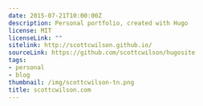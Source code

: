 ```yaml
---
date: 2015-07-21T10:00:00Z
description: Personal portfolio, created with Hugo
license: MIT
licenseLink: ""
sitelink: http://scottcwilson.github.io/
sourceLink: https://github.com/scottcwilson/hugosite
tags:
- personal
- blog
thumbnail: /img/scottcwilson-tn.png
title: scottcwilson.com
---
```



